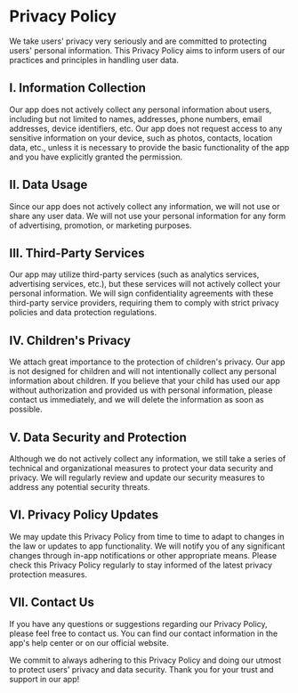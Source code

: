 # Privacy Policy

We take users' privacy very seriously and are committed to protecting users' personal information. This Privacy Policy aims to inform users of our practices and principles in handling user data.

## I. Information Collection

Our app does not actively collect any personal information about users, including but not limited to names, addresses, phone numbers, email addresses, device identifiers, etc. Our app does not request access to any sensitive information on your device, such as photos, contacts, location data, etc., unless it is necessary to provide the basic functionality of the app and you have explicitly granted the permission.

## II. Data Usage

Since our app does not actively collect any information, we will not use or share any user data. We will not use your personal information for any form of advertising, promotion, or marketing purposes.

## III. Third-Party Services

Our app may utilize third-party services (such as analytics services, advertising services, etc.), but these services will not actively collect your personal information. We will sign confidentiality agreements with these third-party service providers, requiring them to comply with strict privacy policies and data protection regulations.

## IV. Children's Privacy

We attach great importance to the protection of children's privacy. Our app is not designed for children and will not intentionally collect any personal information about children. If you believe that your child has used our app without authorization and provided us with personal information, please contact us immediately, and we will delete the information as soon as possible.

## V. Data Security and Protection

Although we do not actively collect any information, we still take a series of technical and organizational measures to protect your data security and privacy. We will regularly review and update our security measures to address any potential security threats.

## VI. Privacy Policy Updates

We may update this Privacy Policy from time to time to adapt to changes in the law or updates to app functionality. We will notify you of any significant changes through in-app notifications or other appropriate means. Please check this Privacy Policy regularly to stay informed of the latest privacy protection measures.

## VII. Contact Us

If you have any questions or suggestions regarding our Privacy Policy, please feel free to contact us. You can find our contact information in the app's help center or on our official website.

We commit to always adhering to this Privacy Policy and doing our utmost to protect users' privacy and data security. Thank you for your trust and support in our app!